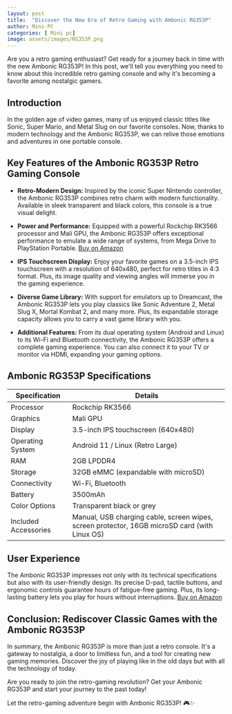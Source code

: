 ```yaml
---
layout: post
title:  "Discover the New Era of Retro Gaming with Ambonic RG353P"
author: Mini-PC
categories: [ Mini pc]
image: assets/images/RG353P.png
--- 
```


Are you a retro gaming enthusiast? Get ready for a journey back in time with the new Ambonic RG353P! In this post, we'll tell you everything you need to know about this incredible retro gaming console and why it's becoming a favorite among nostalgic gamers.

## Introduction

In the golden age of video games, many of us enjoyed classic titles like Sonic, Super Mario, and Metal Slug on our favorite consoles. Now, thanks to modern technology and the Ambonic RG353P, we can relive those emotions and adventures in one portable console.

## Key Features of the Ambonic RG353P Retro Gaming Console


- **Retro-Modern Design:** Inspired by the iconic Super Nintendo controller, the Ambonic RG353P combines retro charm with modern functionality. Available in sleek transparent and black colors, this console is a true visual delight.

- **Power and Performance:** Equipped with a powerful Rockchip RK3566 processor and Mali GPU, the Ambonic RG353P offers exceptional performance to emulate a wide range of systems, from Mega Drive to PlayStation Portable. [Buy on Amazon](https://amzn.to/3Q6Zi3Q)


- **IPS Touchscreen Display:** Enjoy your favorite games on a 3.5-inch IPS touchscreen with a resolution of 640x480, perfect for retro titles in 4:3 format. Plus, its image quality and viewing angles will immerse you in the gaming experience.

- **Diverse Game Library:** With support for emulators up to Dreamcast, the Ambonic RG353P lets you play classics like Sonic Adventure 2, Metal Slug X, Mortal Kombat 2, and many more. Plus, its expandable storage capacity allows you to carry a vast game library with you.

- **Additional Features:** From its dual operating system (Android and Linux) to its Wi-Fi and Bluetooth connectivity, the Ambonic RG353P offers a complete gaming experience. You can also connect it to your TV or monitor via HDMI, expanding your gaming options.

## Ambonic RG353P Specifications


| Specification           | Details                                |
|-------------------------|----------------------------------------|
| Processor               | Rockchip RK3566                        |
| Graphics                | Mali GPU                               |
| Display                 | 3.5-inch IPS touchscreen (640x480)     |
| Operating System        | Android 11 / Linux (Retro Large)        |
| RAM                     | 2GB LPDDR4                             |
| Storage                 | 32GB eMMC (expandable with microSD)     |
| Connectivity            | Wi-Fi, Bluetooth                        |
| Battery                 | 3500mAh                                |
| Color Options           | Transparent black or grey               |
| Included Accessories    | Manual, USB charging cable, screen wipes, screen protector, 16GB microSD card (with Linux OS) |

## User Experience

The Ambonic RG353P impresses not only with its technical specifications but also with its user-friendly design. Its precise D-pad, tactile buttons, and ergonomic controls guarantee hours of fatigue-free gaming. Plus, its long-lasting battery lets you play for hours without interruptions. [Buy on Amazon](https://amzn.to/3Q6Zi3Q)

## Conclusion: Rediscover Classic Games with the Ambonic RG353P


In summary, the Ambonic RG353P is more than just a retro console. It's a gateway to nostalgia, a door to limitless fun, and a tool for creating new gaming memories. Discover the joy of playing like in the old days but with all the technology of today.

Are you ready to join the retro-gaming revolution? Get your Ambonic RG353P and start your journey to the past today!

Let the retro-gaming adventure begin with Ambonic RG353P! 🎮✨


